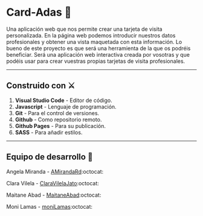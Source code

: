 # Card-Adas 👸

Una aplicación web que nos permite crear una tarjeta de visita personalizada. En la página web podemos introducir nuestros datos profesionales y obtener una vista maquetada con esta información. Lo bueno de este proyecto es que será una herramienta de la que os podréis beneficiar. Será una aplicación web interactiva creada por vosotras y que podéis usar para crear vuestras propias tarjetas de visita profesionales.

---

## Construido con ⚔

1. **Visual Studio Code** - Editor de código.
2. **Javascript** - Lenguaje de programación.
3. **Git** - Para el control de versiones.
4. **Github** - Como repositorio remoto.
5. **Github Pages** - Para su publicación.
6. **SASS** - Para añadir estilos.

---

## Equipo de desarrollo 🌈

Angela Miranda - [AMirandaRd](https://github.com/AMirandaRd):octocat:

Clara Vilela - [ClaraVilelaJato](https://github.com/ClaraVilelaJato):octocat:

Maitane Abad - [MaitaneAbad](https://github.com/MaitaneAbad):octocat:

Moni Lamas - [moniLamas](https://github.com/moniLamas):octocat:
